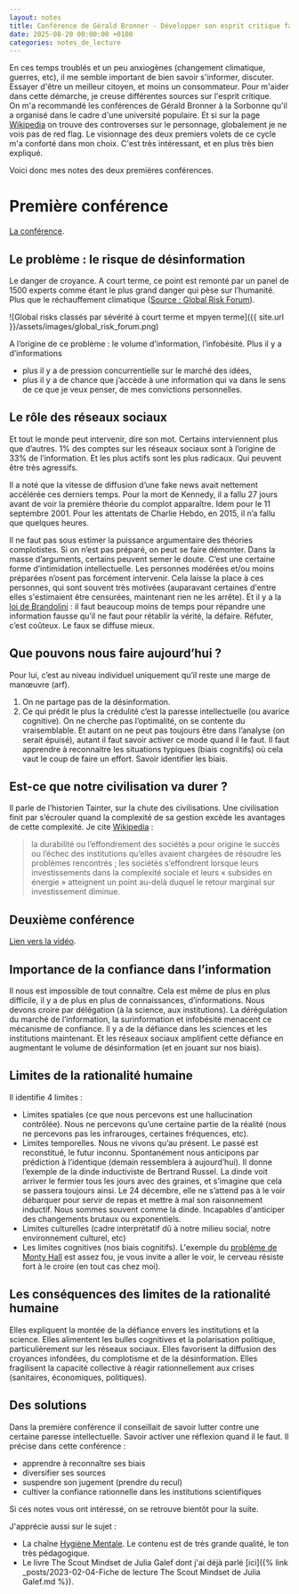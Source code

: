 ```yaml
---
layout: notes
title: Conférence de Gérald Bronner - Développer son esprit critique face à la désinformation (1 & 2)
date: 2025-08-20 00:00:00 +0100
categories: notes_de_lecture
---
```


En ces temps troublés et un peu anxiogènes (changement climatique, guerres, etc), il me semble important de bien savoir s'informer, discuter. 
Essayer d'être un meilleur citoyen, et moins un consommateur. 
Pour m'aider dans cette démarche, je creuse différentes sources sur l'esprit critique.  
On m'a recommandé les conférences de Gérald Bronner à la Sorbonne qu'il a organisé dans le cadre d'une université populaire. 
Et si sur la page [Wikipedia](https://fr.wikipedia.org/wiki/G%C3%A9rald_Bronner) on trouve des controverses sur le personnage, globalement je ne vois pas de red flag. 
Le visionnage des deux premiers volets de ce cycle m'a conforté dans mon choix. 
C'est très intéressant, et en plus très bien expliqué. 

Voici donc mes notes des deux premières conférences. 

# Première conférence
[La conférence](https://www.youtube.com/watch?v=kjy0MHg-ZjU). 

## Le problème : le risque de désinformation
Le danger de croyance. 
A court terme, ce point est remonté par un panel de 1500 experts comme étant le plus grand danger qui pèse sur l’humanité. 
Plus que le réchauffement climatique ([Source : Global Risk Forum](https://www3.weforum.org/docs/WEF_The_Global_Risks_Report_2024.pdf)). 

![Global risks classés par sévérité à court terme et mpyen terme]({{ site.url }}/assets/images/global_risk_forum.png)

A l’origine de ce problème : le volume d’information, l’infobésité. 
Plus il y a d’informations
* plus il y a de pression concurrentielle sur le marché des idées, 
* plus il y a de chance que j’accède à une information qui va dans le sens de ce que je veux penser, de mes convictions personnelles.

## Le rôle des réseaux sociaux
Et tout le monde peut intervenir, dire son mot. 
Certains interviennent plus que d’autres. 
1% des comptes sur les réseaux sociaux sont à l’origine de 33% de l’information. 
Et les plus actifs sont les plus radicaux. 
Qui peuvent être très agressifs. 

Il a noté que la vitesse de diffusion d’une fake news avait nettement accélérée ces derniers temps. 
Pour la mort de Kennedy, il a fallu 27 jours avant de voir la première théorie du complot apparaître. 
Idem pour le 11 septembre 2001. 
Pour les attentats de Charlie Hebdo, en 2015, il n’a fallu que quelques heures.

Il ne faut pas sous estimer la puissance argumentaire des théories complotistes. 
Si on n’est pas préparé, on peut se faire démonter. 
Dans la masse d’arguments, certains peuvent semer le doute. 
C’est une certaine forme d’intimidation intellectuelle. 
Les personnes modérées et/ou moins préparées n’osent pas forcément intervenir. 
Cela laisse la place à ces personnes, qui sont souvent très motivées (auparavant certaines d'entre elles s'estimaient être censurées, maintenant rien ne les arrête).
Et il y a la [loi de Brandolini](https://fr.wikipedia.org/wiki/Loi_de_Brandolini) : 
il faut beaucoup moins de temps pour répandre une information fausse qu’il ne faut pour rétablir la vérité, la défaire. 
Réfuter, c’est coûteux. 
Le faux se diffuse mieux.

## Que pouvons nous faire aujourd’hui ?
Pour lui, c’est au niveau individuel uniquement qu’il reste une marge de manœuvre (arf). 
1. On ne partage pas de la désinformation.
2. Ce qui prédit le plus la crédulité c’est la paresse intellectuelle (ou avarice cognitive). 
On ne cherche pas l’optimalité, on se contente du vraisemblable. 
Et autant on ne peut pas toujours être dans l’analyse (on serait épuisé), autant il faut savoir activer ce mode quand il le faut. 
Il faut apprendre à reconnaitre les situations typiques (biais cognitifs) où cela vaut le coup de faire un effort. 
Savoir identifier les biais.

## Est-ce que notre civilisation va durer ?
Il parle de l’historien Tainter, sur la chute des civilisations. 
Une civilisation finit par s’écrouler quand la complexité de sa gestion excède les avantages de cette complexité. 
Je cite [Wikipedia](https://fr.wikipedia.org/wiki/Joseph_Tainter) :
> la durabilité ou l’effondrement des sociétés a pour origine le succès ou l’échec des institutions qu’elles avaient chargées de résoudre les problèmes rencontrés ; les sociétés s’effondrent lorsque leurs investissements dans la complexité sociale et leurs « subsides en énergie » atteignent un point au-delà duquel le retour marginal sur investissement diminue.

## Deuxième conférence
[Lien vers la vidéo](https://www.youtube.com/watch?v=8mtp3zNYM0w). 

## Importance de la confiance dans l’information
Il nous est impossible de tout connaître. 
Cela est même de plus en plus difficile, il y a de plus en plus de connaissances, d’informations. 
Nous devons croire par délégation (à la science, aux institutions).
La dérégulation du marché de l’information, la surinformation et infobésité menacent ce mécanisme de confiance. 
Il y a de la défiance dans les sciences et les institutions maintenant. 
Et les réseaux sociaux amplifient cette défiance en augmentant le volume de désinformation (et en jouant sur nos biais).

## Limites de la rationalité humaine
Il identifie 4 limites : 
* Limites spatiales (ce que nous percevons est une hallucination contrôlée). 
Nous ne percevons qu’une certaine partie de la réalité (nous ne percevons pas les infrarouges, certaines fréquences, etc).
* Limites temporelles. 
Nous ne vivons qu’au présent. 
Le passé est reconstitué, le futur inconnu. 
Spontanément nous anticipons par prédiction à l’identique (demain ressemblera à aujourd’hui). 
Il donne l’exemple de la dinde inductiviste de Bertrand Russel. 
La dinde voit arriver le fermier tous les jours avec des graines, et s’imagine que cela se passera toujours ainsi. 
Le 24 décembre, elle ne s’attend pas à le voir débarquer pour servir de repas et mettre à mal son raisonnement inductif. 
Nous sommes souvent comme la dinde. 
Incapables d'anticiper des changements brutaux ou exponentiels. 
* Limites culturelles (cadre interprétatif dû à notre milieu social, notre environnement culturel, etc)
* Les limites cognitives (nos biais cognitifs). 
L'exemple du [problème de Monty Hall](https://fr.wikipedia.org/wiki/Probl%C3%A8me_de_Monty_Hall) est assez fou, je vous invite a aller le voir, le cerveau résiste fort à le croire (en tout cas chez moi).

## Les conséquences des limites de la rationalité humaine
Elles expliquent la montée de la défiance envers les institutions et la science.
Elles alimentent les bulles cognitives et la polarisation politique, particulièrement sur les réseaux sociaux.
Elles favorisent la diffusion des croyances infondées, du complotisme et de la désinformation.
Elles fragilisent la capacité collective à réagir rationnellement aux crises (sanitaires, économiques, politiques).

## Des solutions
Dans la première conférence il conseillait de savoir lutter contre une certaine paresse intellectuelle. 
Savoir activer une réflexion quand il le faut. 
Il précise dans cette conférence : 
* apprendre à reconnaître ses biais
* diversifier ses sources
* suspendre son jugement (prendre du recul)
* cultiver la confiance rationnelle dans les institutions scientifiques

Si ces notes vous ont intéressé, on se retrouve bientôt pour la suite. 

J'apprécie aussi sur le sujet : 
* La chaîne [Hygiène Mentale](https://www.youtube.com/@HygieneMentale/videos). Le contenu est de très grande qualité, le ton très pédagogique. 
* Le livre The Scout Mindset de Julia Galef dont j'ai déjà parlé [ici]({% link _posts/2023-02-04-Fiche de lecture The Scout Mindset de Julia Galef.md %}). 